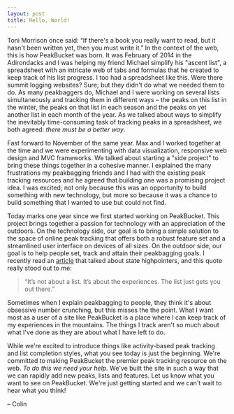 ```yaml
---
layout: post
title: Hello, World!
---
```


Toni Morrison once said: “If there's a book you really want to read, but it hasn't been written yet, then you must write it.” In the context of the web, this is how PeakBucket was born. It was February of 2014 in the Adirondacks and I was helping my friend Michael simplify his "ascent list", a spreadsheet with an intricate web of tabs and formulas that he created to keep track of his list progress. I too had a spreadsheet like this. Were there summit logging websites? Sure; but they didn't do what we needed them to do. As many peakbaggers do, Michael and I were working on several lists simultaneously and tracking them in different ways – the peaks on this list in the winter, the peaks on that list in each season and the peaks on yet another list in each month of the year. As we talked about ways to simplify the inevitably time-consuming task of tracking peaks in a spreadsheet, we both agreed: *there must be a better way*.

Fast forward to November of the same year. Max and I worked together at the time and we were experimenting with data visualization, responsive web design and MVC frameworks. We talked about starting a "side project" to bring these things together in a cohesive manner. I explained the many frustrations my peakbagging friends and I had with the existing peak tracking resources and he agreed that building one was a promising project idea. I was excited; not only because this was an opportunity to build something with new technology, but more so because it was a chance to build something that I wanted to use but could not find.

Today marks one year since we first started working on PeakBucket. This project brings together a passion for technology with an appreciation of the outdoors. On the technology side, our goal is to bring a simple solution to the space of online peak tracking that offers both a robust feature set and a streamlined user interface on devices of all sizes. On the outdoor side, our goal is to help people set, track and attain their peakbagging goals. I recently read an [article](http://adventure-journal.com/2015/10/the-point-of-doing-pointless-things-with-friends/) that talked about state highpointers, and this quote really stood out to me:

> “It’s not about a list. It’s about the experiences. The list just gets you out there.”

Sometimes when I explain peakbagging to people, they think it's about obsessive number crunching, but this misses the the point. What I want most as a user of a site like PeakBucket is a place where I can keep track of my experiences in the mountains. The things I track aren't so much about what I've done as they are about what I have left to do.

While we're excited to introduce things like activity-based peak tracking and list completion styles, what you see today is just the beginning. We're committed to making PeakBucket the premier peak tracking resource on the web. *To do this we need your help.* We've built the site in such a way that we can rapidly add new peaks, lists and features. Let us know what you want to see on PeakBucket. We're just getting started and we can't wait to hear what you think!

– Colin
